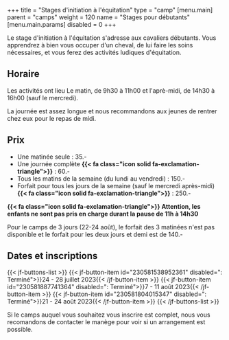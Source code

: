 +++
title = "Stages d'initiation à l'équitation"
type = "camp"
[menu.main]
    parent = "camps"
    weight = 120
    name = "Stages pour débutants"
[menu.main.params]
  disabled = 0
+++

Le stage d'initiation à l'équitation s'adresse aux cavaliers débutants.
Vous apprendrez à bien vous occuper d'un cheval, de lui faire les soins nécessaires,
et vous ferez des activités ludiques d'équitation.

## Horaire

Les activités ont lieu Le matin, de 9h30 à 11h00 et l'aprè-midi, de 14h30 à 16h00 (sauf le mercredi).

La journée est assez longue et nous recommandons aux jeunes de rentrer chez eux pour le repas
de midi.

## Prix

- Une matinée seule : 35.-
- Une journée complète **{{< fa class="icon solid fa-exclamation-triangle">}}** : 60.- 
- Tous les matins de la semaine (du lundi au vendredi) : 150.-
- Forfait pour tous les jours de la semaine (sauf le mercredi après-midi) **{{< fa class="icon solid fa-exclamation-triangle">}}** : 250.-

**{{< fa class="icon solid fa-exclamation-triangle">}} Attention, les enfants ne sont pas pris en charge durant la pause de 11h à 14h30**

Pour le camps de 3 jours (22-24 août), le forfait des 3 matinées n'est pas disponible et le forfait pour
les deux jours et demi est de 140.-

## Dates et inscriptions

{{< jf-buttons-list >}}
{{< jf-button-item id="230581538952361" disabled=": Terminé">}}24 - 28 juillet 2023{{< /jf-button-item >}}
{{< jf-button-item id="230581887741364" disabled=": Terminé">}}7 - 11 août 2023{{< /jf-button-item >}}
{{< jf-button-item id="230581804015347" disabled=": Terminé">}}21 - 24 août 2023{{< /jf-button-item >}}
{{< /jf-buttons-list >}}

Si le camps auquel vous souhaitez vous inscrire est complet, nous vous recomandons
de contacter le manège pour voir si un arrangement est possible.
